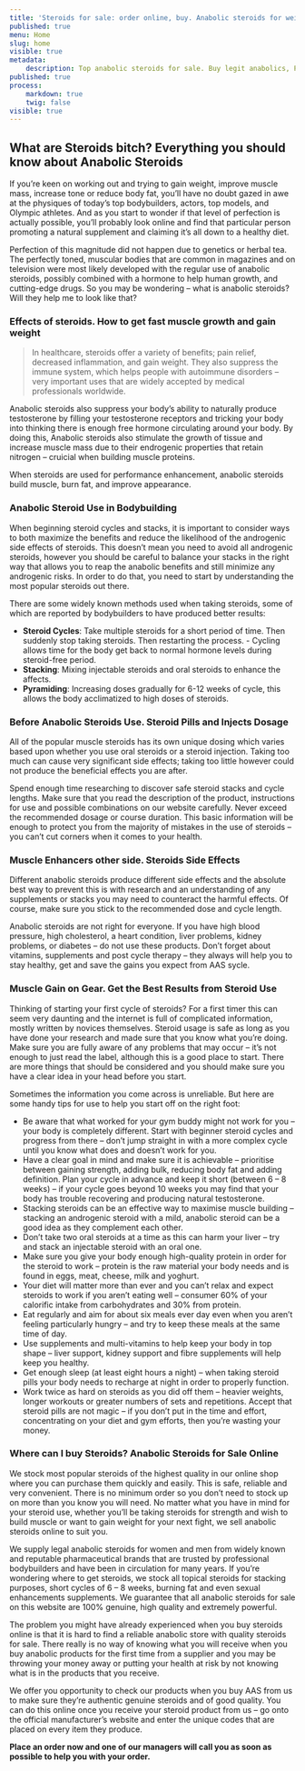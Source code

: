 ```yaml
---
title: 'Steroids for sale: order online, buy. Anabolic steroids for weight gain - results, effects.'
published: true
menu: Home
slug: home
visible: true
metadata:
    description: Top anabolic steroids for sale. Buy legit anabolics, PCT or supplementary solutions for the muscle gain by famous manufacturers. Order real steroids with no prescription on steroidline.com
published: true
process:
    markdown: true
    twig: false
visible: true
---
```


## **What are Steroids bitch? Everything you should know about Anabolic Steroids**

If you’re keen on working out and trying to gain weight, improve muscle mass, increase tone or reduce body fat, you’ll have no doubt gazed in awe at the physiques of today’s top bodybuilders, actors, top models, and Olympic athletes. And as you start to wonder if that level of perfection is actually possible, you’ll probably look online and find that particular person promoting a natural supplement and claiming it’s all down to a healthy diet.

Perfection of this magnitude did not happen due to genetics or herbal tea. The perfectly toned, muscular bodies that are common in magazines and on television were most likely developed with the regular use of anabolic steroids, possibly combined with a hormone to help human growth, and cutting-edge drugs. So you may be wondering – what is anabolic steroids? Will they help me to look like that?

### **Effects of steroids. How to get fast muscle growth and gain weight**

> In healthcare, steroids offer a variety of benefits; pain relief, decreased inflammation, and gain weight. They also suppress the immune system, which helps people with autoimmune disorders – very important uses that are widely accepted by medical professionals worldwide.

Anabolic steroids also suppress your body’s ability to naturally produce testosterone by filling your testosterone receptors and tricking your body into thinking there is enough free hormone circulating around your body. By doing this, Anabolic steroids also stimulate the growth of tissue and increase muscle mass due to their endrogenic properties that retain nitrogen – cruicial when building muscle proteins.

When steroids are used for performance enhancement, anabolic steroids build muscle, burn fat, and improve appearance.

### **Anabolic Steroid Use in Bodybuilding**

When beginning steroid cycles and stacks, it is important to consider ways to both maximize the benefits and reduce the likelihood of the androgenic side effects of steroids. This doesn’t mean you need to avoid all androgenic steroids, however you should be careful to balance your stacks in the right way that allows you to reap the anabolic benefits and still minimize any androgenic risks. In order to do that, you need to start by understanding the most popular steroids out there.

There are some widely known methods used when taking steroids, some of which are reported by bodybuilders to have produced better results: 
* **Steroid Cycles**: Take multiple steroids for a short period of time. Then suddenly stop taking steroids. Then restarting the process. - Cycling allows time for the body get back to normal hormone levels during steroid-free period. 
* **Stacking**: Mixing injectable steroids and oral steroids to enhance the affects. 
* **Pyramiding**: Increasing doses gradually for 6-12 weeks of cycle, this allows the body acclimatized to high doses of steroids.

### **Before Anabolic Steroids Use. Steroid Pills and Injects Dosage**

All of the popular muscle steroids has its own unique dosing which varies based upon whether you use oral steroids or a steroid injection. Taking too much can cause very significant side effects; taking too little however could not produce the beneficial effects you are after.

Spend enough time researching to discover safe steroid stacks and cycle lengths. Make sure that you read the description of the product, instructions for use and possible combinations on our website carefully. Never exceed the recommended dosage or course duration. This basic information will be enough to protect you from the majority of mistakes in the use of steroids – you can’t cut corners when it comes to your health.

### **Muscle Enhancers other side. Steroids Side Effects**

Different anabolic steroids produce different side effects and the absolute best way to prevent this is with research and an understanding of any supplements or stacks you may need to counteract the harmful effects. Of course, make sure you stick to the recommended dose and cycle length.

Anabolic steroids are not right for everyone. If you have high blood pressure, high cholesterol, a heart condition, liver problems, kidney problems, or diabetes – do not use these products. 
Don’t forget about vitamins, supplements and post cycle therapy – they always will help you to stay healthy, get and save the gains you expect from AAS sycle.

### **Muscle Gain on Gear. Get the Best Results from Steroid Use**

Thinking of starting your first cycle of steroids? For a first timer this can seem very daunting and the internet is full of complicated information, mostly written by novices themselves. Steroid usage is safe as long as you have done your research and made sure that you know what you’re doing. Make sure you are fully aware of any problems that may occur – it’s not enough to just read the label, although this is a good place to start. There are more things that should be considered and you should make sure you have a clear idea in your head before you start.

Sometimes the information you come across is unreliable. But here are some handy tips for use to help you start off on the right foot: 
* Be aware that what worked for your gym buddy might not work for you – your body is completely different. Start with beginner steroid cycles and progress from there – don’t jump straight in with a more complex cycle until you know what does and doesn’t work for you. 
* Have a clear goal in mind and make sure it is achievable – prioritise between gaining strength, adding bulk, reducing body fat and adding definition. Plan your cycle in advance and keep it short (between 6 – 8 weeks) – if your cycle goes beyond 10 weeks you may find that your body has trouble recovering and producing natural testosterone. 
* Stacking steroids can be an effective way to maximise muscle building – stacking an androgenic steroid with a mild, anabolic steroid can be a good idea as they complement each other. 
* Don’t take two oral steroids at a time as this can harm your liver – try and stack an injectable steroid with an oral one. 
* Make sure you give your body enough high-quality protein in order for the steroid to work – protein is the raw material your body needs and is found in eggs, meat, cheese, milk and yoghurt. 
* Your diet will matter more than ever and you can’t relax and expect steroids to work if you aren’t eating well – consumer 60% of your calorific intake from carbohydrates and 30% from protein. 
* Eat regularly and aim for about six meals ever day even when you aren’t feeling particularly hungry – and try to keep these meals at the same time of day. 
* Use supplements and multi-vitamins to help keep your body in top shape – liver support, kidney support and fibre supplements will help keep you healthy. 
* Get enough sleep (at least eight hours a night) – when taking steroid pills your body needs to recharge at night in order to properly function. 
* Work twice as hard on steroids as you did off them – heavier weights, longer workouts or greater numbers of sets and repetitions. Accept that steroid pills are not magic – if you don’t put in the time and effort, concentrating on your diet and gym efforts, then you’re wasting your money.

### **Where can I buy Steroids? Anabolic Steroids for Sale Online**

We stock most popular steroids of the highest quality in our online shop where you can purchase them quickly and easily. This is safe, reliable and very convenient. There is no minimum order so you don’t need to stock up on more than you know you will need. No matter what you have in mind for your steroid use, whether you’ll be taking steroids for strength and wish to build muscle or want to gain weight for your next fight, we sell anabolic steroids online to suit you.

We supply legal anabolic steroids for women and men from widely known and reputable pharmaceutical brands that are trusted by professional bodybuilders and have been in circulation for many years. If you’re wondering where to get steroids, we stock all topical steroids for stacking purposes, short cycles of 6 – 8 weeks, burning fat and even sexual enhancements supplements. We guarantee that all anabolic steroids for sale on this website are 100% genuine, high quality and extremely powerful.

The problem you might have already experienced when you buy steroids online is that it is hard to find a reliable anabolic store with quality steroids for sale. There really is no way of knowing what you will receive when you buy anabolic products for the first time from a supplier and you may be throwing your money away or putting your health at risk by not knowing what is in the products that you receive.

We offer you opportunity to check our products when you buy AAS from us to make sure they’re authentic genuine steroids and of good quality. You can do this online once you receive your steroid product from us – go onto the official manufacturer’s website and enter the unique codes that are placed on every item they produce. 

**Place an order now and one of our managers will call you as soon as possible to help you with your order.**
